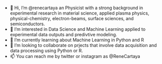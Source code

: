 - 👋 Hi, I’m @renecartaya an Physicist with a strong background in experimental research in material science, applied plasma physics, physical-chemistry, electron-beams, surface sciences, and semiconductors.
- 👀 I’m interested in Data Science and Machine Learning applied to experimental data outputs and predivtive modeling.
- 🌱 I’m currently learning about Machine Learning in Python and R
- 💞️ I’m looking to collaborate on prjects that involve data acquisition and data processing using Python or R.
- 📫 You can reach me by twitter or instagram as @ReneCartaya

<!---
renecartaya/renecartaya is a ✨ special ✨ repository because its `README.md` (this file) appears on your GitHub profile.
You can click the Preview link to take a look at your changes.
--->
